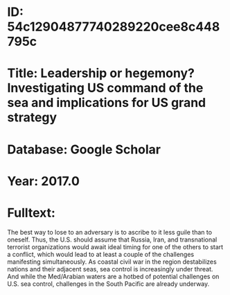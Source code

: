 # ID: 54c12904877740289220cee8c448795c
# Title: Leadership or hegemony? Investigating US command of the sea and implications for US grand strategy
# Database: Google Scholar
# Year: 2017.0
# Fulltext:
The best way to lose to an adversary is to ascribe to it less guile than to oneself.
Thus, the U.S. should assume that Russia, Iran, and transnational terrorist organizations would await ideal timing for one of the others to start a conflict, which would lead to at least a couple of the challenges manifesting simultaneously.
As coastal civil war in the region destabilizes nations and their adjacent seas, sea control is increasingly under threat.
And while the Med/Arabian waters are a hotbed of potential challenges on U.S. sea control, challenges in the South Pacific are already underway.